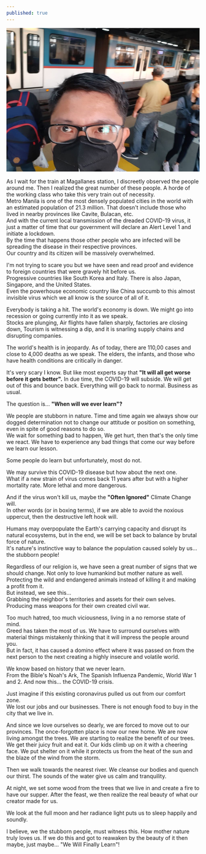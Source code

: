 ```yaml
---
published: true
---
```

![Outbreak](/images/Cov19.jpg)

As I wait for the train at Magallanes station, I discreetly observed the people around me. 
Then I realized the great number of these people. A horde of the working class who take this very train out of necessity.   
Metro Manila is one of the most densely populated cities in the world with an estimated population of 21.3 million.
That doesn't include those who lived in nearby provinces like Cavite, Bulacan, etc.   
And with the current local transmission of the dreaded COVID-19 virus, it just a matter of time that our government will declare an Alert Level 1 and initiate a lockdown.   
By the time that happens those other people who are infected will be spreading the disease in their respective provinces.   
Our country and its citizen will be massively overwhelmed.

I'm not trying to scare you but we have seen and read proof and evidence to foreign countries that were gravely hit before us.   
Progressive countries like South Korea and Italy. There is also Japan, Singapore, and the United States.   
Even the powerhouse economic country like China succumb to this almost invisible virus which we all know is the source of all of it. 

Everybody is taking a hit. The world's economy is down. 
We might go into recession or going currently into it as we speak.   
Stocks are plunging, Air flights have fallen sharply, factories are closing down, Tourism is witnessing a dip, and it is snarling supply chains and disrupting companies.

The world's health is in jeopardy. As of today, there are 110,00 cases and close to 4,000 deaths as we speak.
The elders, the infants, and those who have health conditions are critically in danger.

It's very scary I know. But like most experts say that
**"It will all get worse before it gets better".**
In due time, the COVID-19 will subside. We will get out of this and bounce back.
Everything will go back to normal. Business as usual.

The question is...
**"When will we ever learn"?**

We people are stubborn in nature. Time and time again we always show our dogged determination not to change our attitude or position on something, even in spite of good reasons to do so.   
We wait for something bad to happen, We get hurt, then that's the only time we react. 
We have to experience any bad things that come our way before we learn our lesson.

Some people do learn but unfortunately, most do not.

We may survive this COVID-19 disease but how about the next one.   
What if a new strain of virus comes back 11 years after but with a higher mortality rate. More lethal and more dangerous.

And if the virus won't kill us, maybe the **"Often Ignored"** Climate Change will.   
In other words (or in boxing terms), if we are able to avoid the noxious uppercut, then the destructive left hook will.

Humans may overpopulate the Earth's carrying capacity and disrupt its natural ecosystems, but in the end, we will be set back to balance by brutal force of nature.   
It's nature's instinctive way to balance the population caused solely by us... the stubborn people! 

Regardless of our religion is, we have seen a great number of signs that we should change. 
Not only to love humankind but mother nature as well. Protecting the wild and endangered animals instead of killing it and making a profit from it.   
But instead, we see this...   
Grabbing the neighbor's territories and assets for their own selves. 
Producing mass weapons for their own created civil war. 

Too much hatred, too much viciousness, living in a no remorse state of mind.   
Greed has taken the most of us. We have to surround ourselves with material things mistakenly thinking that it will impress the people around you.   
But in fact, it has caused a domino effect where it was passed on from the next person to the next creating a highly insecure and volatile world.

We know based on history that we never learn.   
From the Bible's Noah's Ark, The Spanish Influenza Pandemic,
World War 1 and 2. And now this... the COVID-19 crisis.

Just imagine if this existing coronavirus pulled us out from our comfort zone.   
We lost our jobs and our businesses.
There is not enough food to buy in the city that we live in.

And since we love ourselves so dearly, we are forced to move out to our provinces. The once-forgotten place is now our new home.
We are now living amongst the trees. We are starting to realize the benefit of our trees. We get their juicy fruit and eat it. 
Our kids climb up on it with a cheering face. We put shelter on it while it protects us from the heat of the sun and the blaze of the wind from the storm.

Then we walk towards the nearest river. We cleanse our bodies and quench our thirst. The sounds of the water give us calm and tranquility.

At night, we set some wood from the trees that we live in and create a fire to have our supper. After the feast, we then realize the real beauty of what our creator made for us.

We look at the full moon and her radiance light puts us to sleep happily and soundly.

I believe, we the stubborn people, must witness this. 
How mother nature truly loves us.
If we do this and got to reawaken by the beauty of it then maybe, just maybe... "We Will Finally Learn"!